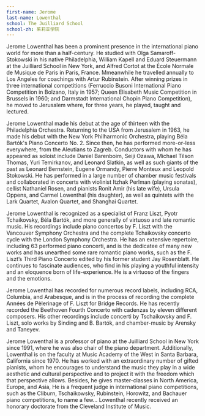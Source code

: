 ```yaml
---
first-name: Jerome
last-name: Lowenthal
school: The Juilliard School
school-zh: 茱莉亚学院
---
```

Jerome Lowenthal has been a prominent presence in the international piano world for more than a half-century. He  studied with Olga Samaroff-Stokowski in his native Philadelphia, William Kapell and Eduard Steuermann at the Juilliard School in New York, and Alfred Cortot at the  École Normale de Musique de Paris in Paris, France. Mmeanwhile he travelled annually to Los Angeles for coachings with Artur Rubinstein. After winning prizes in three international competitions (Ferruccio Busoni International Piano Competition in Bolzano, Italy in 1957; Queen Elisabeth Music Competition in Brussels in 1960; and Darmstadt International Chopin Piano Competition), he moved to Jerusalem where, for three years, he played, taught and lectured.

Jerome Lowenthal made his debut at the age of thirteen with the Philadelphia Orchestra. Returning to the USA from Jerusalem in 1963, he made his debut with the New York Philharmonic  Orchestra, playing  Béla Bartók's Piano Concerto No. 2. Since then, he has performed more-or-less everywhere, from the Aleutians to Zagreb. Conductors with whom he has appeared as soloist include Daniel Barenboim, Seiji Ozawa, Michael Tilson Thomas, Yuri Temirkanov, and Leonard Slatkin, as well as such giants of the past as Leonard Bernstein, Eugene Ormandy, Pierre Monteux and Leopold Stokowski. He has performed in a large
number of chamber music festivals and collaborated in concerts with violinist Itzhak Perlman (playing sonatas), cellist Nathaniel Rosen, and pianists Ronit Amir (his late wife), Ursula Oppens, and Carmel Lowenthal (his daughter), as well as quintets with the Lark Quartet, Avalon Quartet, and Shanghai Quartet.

Jerome Lowenthal is recognized as a specialist of Franz Liszt, Pyotr Tchaikovsky, Béla Bartók, and more generally of virtuoso and late romantic music. His recordings include piano concertos by F. Liszt with the Vancouver Symphony Orchestra and the complete Tchaikovsky concerto cycle with the London Symphony Orchestra. He has an extensive repertoire, including 63 performed piano concerti, and is the dedicatee of many new works and has unearthed some rare romantic piano works, such as the F. Liszt’s Third Piano Concerto edited by his former student Jay Rosenblatt. He continues to fascinate audiences, who find in his playing a youthful intensity and an eloquence born of life-experience. He is a virtuoso of the fingers and the emotions.

Jerome Lowenthal has recorded for numerous record labels, including RCA, Columbia, and Arabesque, and is in the process of recording the complete Années de Pèlerinage of F. Liszt for Bridge Records. He has recently recorded the Beethoven Fourth Concerto with cadenzas by eleven different composers. His other recordings include concerti by Tschaikovsky and F. Liszt, solo works by Sinding and B. Bartók, and chamber-music by Arensky and Taneyev.

Jerome Lowenthal is a professor of piano at the Juilliard School in New York since 1991, where he was also chair of the piano department. Additionally, Lowenthal is on the faculty at Music Academy of the West in Santa Barbara, California since 1970. He has worked with an extraordinary number of gifted pianists, whom he encourages to understand the music they play in a wide aesthetic and cultural perspective and to project it with the freedom which that perspective allows. Besides, he gives master-classes in North America, Europe, and Asia, He is a frequent judge in international piano competitions, such as the Cliburn, Tschaikowsky, Rubinstein, Horowitz, and Bachauer piano competitions, to name a few... Lowenthal recently received an honorary doctorate from the Cleveland Institute of Music.
